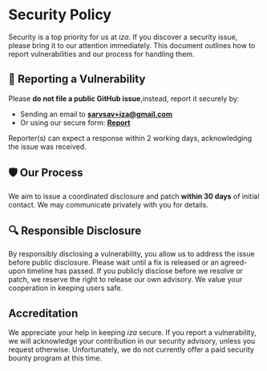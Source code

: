 # Security Policy

Security is a top priority for us at *iza*. If you discover a security issue,
please bring it to our attention immediately. This document outlines how to
report vulnerabilities and our process for handling them.

## 🚨 Reporting a Vulnerability

Please **do not file a public GitHub issue**,instead, report it securely by:

- Sending an email to **[sarvsav+iza@gmail.com](mailto:sarvsav+iza@gmail.com)**
- Or using our secure form: **[Report](https://sarvsav.github.io/iza/security)**

Reporter(s) can expect a response within 2 working days, acknowledging the issue
was received.

## 🛡️ Our Process

We aim to issue a coordinated disclosure and patch **within 30 days** of initial
contact. We may communicate privately with you for details.

## 🔍 Responsible Disclosure

By responsibly disclosing a vulnerability, you allow us to address the issue
before public disclosure. Please wait until a fix is released or an agreed-upon
timeline has passed.
If you publicly disclose before we resolve or patch, we reserve the right to
release our own advisory. We value your cooperation in keeping users safe.

## Accreditation

We appreciate your help in keeping *iza* secure. If you report a vulnerability,
we will acknowledge your contribution in our security advisory, unless you
request otherwise. Unfortunately, we do not currently offer a paid security
bounty program at this time.
